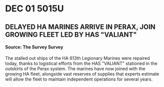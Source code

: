 # DEC 01 5015U
## DELAYED HA MARINES ARRIVE IN PERAX, JOIN GROWING FLEET LED BY HAS \"VALIANT\"
#### Source: The Survey Survey

The stalled out ships of the HA 613th Legionary Marines were repaired today, thanks to logistical efforts from the HAS \"VALIANT\" stationed in the outskirts of the Perax system. The marines have now joined with the growing HA fleet, alongside vast reserves of supplies that experts estimate will allow the fleet to maintain independent operations for several years.